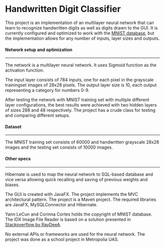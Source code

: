 # Handwritten Digit Classifier

This project is an implementation of an multilayer neural network that can learn to recognize handwritten digits as well as digits drawn to the GUI. It is currently configured and optimized to work with the [MNIST database](http://yann.lecun.com/exdb/mnist/ "MNIST database."), but the implementation allows for any number of inputs, layer sizes and outputs.

#### Network setup and optimization
------------

The network is a multilayer neural network. It uses Sigmoid function as the activation function.

The input layer consists of 784 inputs, one for each pixel in the grayscale trainingset images of 28x28 pixels. The output layer size is 10, each output representing a category for numbers 0-9.

After testing the network with MNIST training set with multiple different layer configurations, the best results were achieved with two hidden layers of sizes 288 and 48 respectively. The project has a crude class for testing and comparing different setups.

#### Dataset
------------

The MNIST training set consists of 60000 and handwritten grayscale 28x28 images and the testing set consists of 10000 images.

#### Other specs
------------

Hibernate is used to map the neural network to SQL-based database and vice versa allowing quick recalling and saving of previous weights and biases.

The GUI is created with JavaFX. The project implements the MVC architectural pattern. The project is a Maven project. The required libraries are JavaFX, MySQLConnector and Hibernate.

Yann LeCun and Corinna Cortes holds the copyright of MNIST database. The IDX Image File Reader is based on a solution presented in [ Stackoverflow by RayDeeA](https://stackoverflow.com/questions/17279049/reading-a-idx-file-type-in-java "RayDeeA").


No external APIs or frameworks are used for the neural network. The project was done as a school project in Metropolia UAS.

